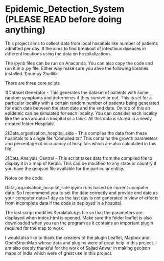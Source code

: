 # Epidemic_Detection_System (PLEASE READ before doing anything)
This project aims to collect data from local hospitals like number of patients admitted per day. It the aims to find breakout of infectious diseases in different locations using the data on hospitalizations.

The ipynb files can be run on Anaconda. You can also copy the code and run it in a .py file. Either way make sure you ahve the following libraries installed.
1)numpy
2)urllib

There are three core scipts

1)Dataset Generator - This generates the dataset of patients with some random symptoms and determines if they survive or not. This is set for a particular locality with a certain random number of patients being generated for each date between the start date and the end date.  On top of this an epidemic can be simulated for each locality. You can consider each locality like the area around a hospital or a taluk. All this data is stored in a newly created folder Hospitals. 

2)Data_organisation_hospital_side - This compiles the data from these hospitals to a single file 'Compiled.txt' This contains the growth parameters and percentage of occupancy of hospitals which are also calculated in this file.

3)Data_Analysis_Central - This script takes data from the compiled file to display it in a map of Kerala. This can be modified to any state or country if you have the geojson file available for the particular entitiy.

Notes on the code:

Data_organisation_hospital_side.ipynb runs based on current computer date. So I recommend you to set the date correctly and provide end date as your computer date+1 day as the last day is not generated in view of effects from incomplete data if the code is deployed in a hospital.

The last script modifies Keralataluk.js file so that the parameters are displayed when index.html is opened. Make sure the folder leaflet is also downloaded when you run the program as it contains an important plugin required for the map to work.


I would also like to thank the creaters of the plugin Leaflet, Mapbox and OpenStreetMap whose data and plugins were of great help in this project.
I am also deeply thankful for the work of Sajjad Anwar in making geojson maps of India which were of great use in this project.

